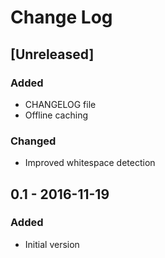 # Change Log

## [Unreleased]
### Added
- CHANGELOG file
- Offline caching

### Changed
- Improved  whitespace detection

## 0.1 - 2016-11-19
### Added
- Initial version
